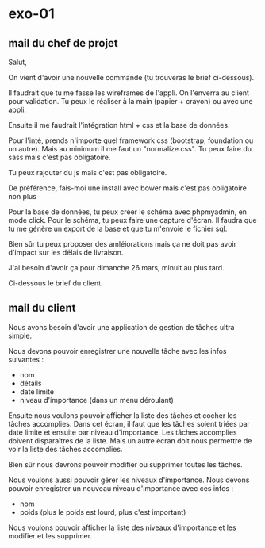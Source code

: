 # exo-01

## mail du chef de projet

Salut,

On vient d'avoir une nouvelle commande (tu trouveras le brief ci-dessous).

Il faudrait que tu me fasse les wireframes de l'appli. On l'enverra au client pour validation. Tu peux le réaliser à la main (papier + crayon) ou avec une appli.

Ensuite il me faudrait l'intégration html + css et la base de données.

Pour l'inté, prends n'importe quel framework css (bootstrap, foundation ou un autre). Mais au minimum il me faut un "normalize.css". Tu peux faire du sass mais c'est pas obligatoire.

Tu peux rajouter du js mais c'est pas obligatoire.

De préférence, fais-moi une install avec bower mais c'est pas obligatoire non plus

Pour la base de données, tu peux créer le schéma avec phpmyadmin, en mode click. Pour le schéma, tu peux faire une capture d'écran. Il faudra que tu me génère un export de la base et que tu m'envoie le fichier sql.

Bien sûr tu peux proposer des amléiorations mais ça ne doit pas avoir d'impact sur les délais de livraison.

J'ai besoin d'avoir ça pour dimanche 26 mars, minuit au plus tard.

Ci-dessous le brief du client.

## mail du client

Nous avons besoin d'avoir une application de gestion de tâches ultra simple.

Nous devons pouvoir enregistrer une nouvelle tâche avec les infos suivantes :
- nom
- détails
- date limite
- niveau d'importance (dans un menu déroulant)

Ensuite nous voulons pouvoir afficher la liste des tâches et cocher les tâches accomplies. Dans cet écran, il faut que les tâches soient triées par date limite et ensuite par niveau d'importance. Les tâches accomplies doivent disparaîtres de la liste. Mais un autre écran doit nous permettre de voir la liste des tâches accomplies.

Bien sûr nous devrons pouvoir modifier ou supprimer toutes les tâches.

Nous voulons aussi pouvoir gérer les niveaux d'importance. Nous devons pouvoir enregistrer un nouveau niveau d'importance avec ces infos :
- nom
- poids (plus le poids est lourd, plus c'est important)

Nous voulons pouvoir afficher la liste des niveaux d'importance et les modifier et les supprimer.

